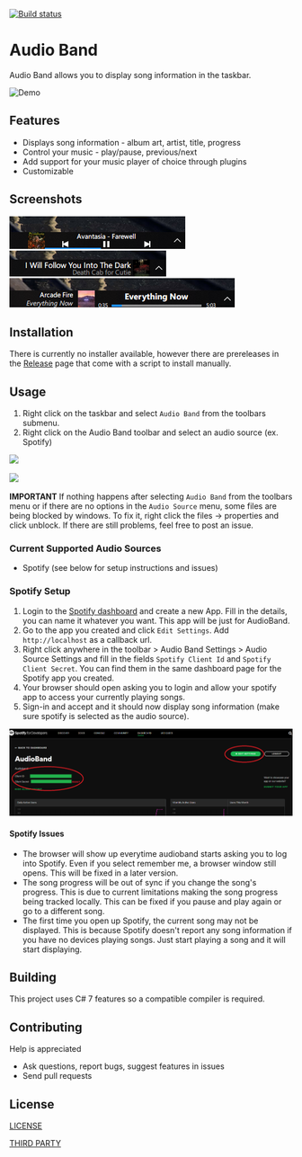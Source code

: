 [![Build status](https://ci.appveyor.com/api/projects/status/v32xl29r8uucuwj3?svg=true)](https://ci.appveyor.com/project/dsafa/audio-band)

# Audio Band
Audio Band allows you to display song information in the taskbar.

![Demo](./screenshots/demo.gif)

## Features
- Displays song information - album art, artist, title, progress
- Control your music - play/pause, previous/next
- Add support for your music player of choice through plugins
- Customizable

## Screenshots
![](./screenshots/screenshot.png)
![](screenshots/custom-1.png)
![](screenshots/custom-2.png)

## Installation
There is currently no installer available, however there are prereleases in the [Release](https://github.com/dsafa/audio-band/releases) page that come with a script to install manually.

## Usage
1. Right click on the taskbar and select `Audio Band` from the toolbars submenu.
2. Right click on the Audio Band toolbar and select an audio source (ex. Spotify)

![](./screenshots/hover-over.png)

![](./screenshots/click-audiosource.png)

**IMPORTANT** If nothing happens after selecting `Audio Band` from the toolbars menu or if there are no options in the `Audio Source` menu, some files are being blocked by windows. To fix it, right click the files -> properties and click unblock. If there are still problems, feel free to post an issue.

### Current Supported Audio Sources
- Spotify (see below for setup instructions and issues)

### Spotify Setup
1. Login to the [Spotify dashboard](https://developer.spotify.com/dashboard/login) and create a new App. Fill in the details, you can name it whatever you want. This app will be just for AudioBand.
2. Go to the app you created and click `Edit Settings`. Add `http://localhost` as a callback url.
3. Right click anywhere in the toolbar > Audio Band Settings > Audio Source Settings and fill in the fields `Spotify Client Id` and `Spotify Client Secret`. You can find them in the same dashboard page for the Spotify app you created.
4. Your browser should open asking you to login and allow your spotify app to access your currently playing songs.
5. Sign-in and accept and it should now display song information (make sure spotify is selected as the audio source).

![](./screenshots/spotify-dashboard.png)

#### Spotify Issues
- The browser will show up everytime audioband starts asking you to log into Spotify. Even if you select remember me, a browser window still opens. This will be fixed in a later version.
- The song progress will be out of sync if you change the song's progress. This is due to current limitations making the song progress being tracked locally. This can be fixed if you pause and play again or go to a different song.
- The first time you open up Spotify, the current song may not be displayed. This is because Spotify doesn't report any song information if you have no devices playing songs. Just start playing a song and it will start displaying.

## Building
This project uses C# 7 features so a compatible compiler is required.

## Contributing
Help is appreciated
- Ask questions, report bugs, suggest features in issues
- Send pull requests

## License
[LICENSE](https://github.com/dsafa/audio-band/blob/master/LICENSE)

[THIRD PARTY](https://github.com/dsafa/audio-band/blob/master/LICENSE-3RD-PARTY)